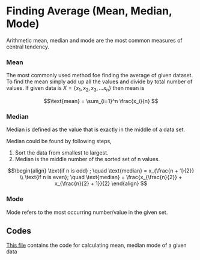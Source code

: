 # Finding Average (Mean, Median, Mode)

Arithmetic mean, median and mode are the most common measures of central tendency. 

### Mean 
The most commonly used method foe finding the average of given dataset. To find the mean simply add up all the values and divide by total number of values.
If given data is $X = \{ x_1, x_2, x_3, ... x_n \}$ then mean is
```math
\text{mean} = \sum_{i=1}^n \frac{x_i}{n} 
```

### Median 
Median is defined as the value that is exactly in the middle of a data set.

Median could be found by following steps,
1. Sort the data from smallest to largest.
2. Median is the middle number of the sorted set of n values.
```math
\begin{align}
\text{if n is odd} ; \quad \text{median} = x_{\frac{n + 1}{2}}  \\ 
\text{if n is even}; \quad \text{median} = \frac{x_{\frac{n}{2}}  + x_{\frac{n}{2} + 1}}{2}
\end{align}

```
### Mode
Mode refers to the most occurring number/value in the given set.

## Codes
[This file](average.py) contains the code for calculating mean, median mode of a given data
